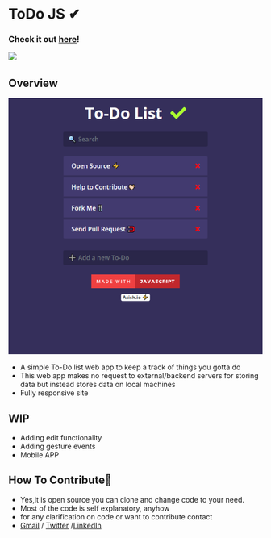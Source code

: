 # ToDo JS ✔ 
### Check it out [here]!
 <img src="https://forthebadge.com/images/badges/made-with-javascript.svg">   

## Overview
<img src="gitres/pic1.png" >

- A simple To-Do list web app to keep a track of things you gotta do
- This web app makes no request to external/backend servers for storing data but instead stores data on local machines
- Fully responsive site

## WIP
- Adding edit functionality
- Adding gesture events
- Mobile APP 


## How To Contribute🤝 
- Yes,it is open source you can clone and change code to your need.
- Most of the code is self explanatory, anyhow
- for any clarification on code or want to contribute contact 
- [Gmail] / [Twitter] /[LinkedIn]

[Gmail]: <mailto:vashish888@gmail.com>
[LinkedIn]: <https://www.linkedin.com/in/asish-raju-7a0b90192>
[Twitter]: <https://twitter.com/vashish888>



 
 [here]:<https://asishraju.github.io/ToDo-JS/>
